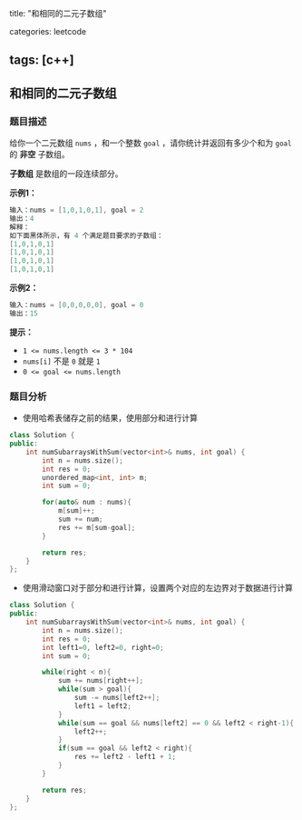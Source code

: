 title: "和相同的二元子数组"

categories: leetcode

tags: [c++]
---
## 和相同的二元子数组
### 题目描述

给你一个二元数组 `nums` ，和一个整数 `goal` ，请你统计并返回有多少个和为 `goal` 的 **非空** 子数组。

**子数组** 是数组的一段连续部分。

**示例1：**

~~~c++
输入：nums = [1,0,1,0,1], goal = 2
输出：4
解释：
如下面黑体所示，有 4 个满足题目要求的子数组：
[1,0,1,0,1]
[1,0,1,0,1]
[1,0,1,0,1]
[1,0,1,0,1]
~~~

**示例2：**

~~~c++
输入：nums = [0,0,0,0,0], goal = 0
输出：15
~~~

**提示：**

- `1 <= nums.length <= 3 * 104`
- `nums[i]` 不是 `0` 就是 `1`
- `0 <= goal <= nums.length`

### 题目分析

* 使用哈希表储存之前的结果，使用部分和进行计算

~~~c++
class Solution {
public:
    int numSubarraysWithSum(vector<int>& nums, int goal) {
        int n = nums.size();
        int res = 0;
        unordered_map<int, int> m;
        int sum = 0;

        for(auto& num : nums){
            m[sum]++;
            sum += num;
            res += m[sum-goal];
        }

        return res;
    }
};
~~~

* 使用滑动窗口对于部分和进行计算，设置两个对应的左边界对于数据进行计算

~~~c++
class Solution {
public:
    int numSubarraysWithSum(vector<int>& nums, int goal) {
        int n = nums.size();
        int res = 0;
        int left1=0, left2=0, right=0;
        int sum = 0;

        while(right < n){
            sum += nums[right++];
            while(sum > goal){
                sum -= nums[left2++];
                left1 = left2;
            }
            while(sum == goal && nums[left2] == 0 && left2 < right-1){
                left2++;
            }
            if(sum == goal && left2 < right){
                res += left2 - left1 + 1;
            }
        }

        return res;
    }
};
~~~



